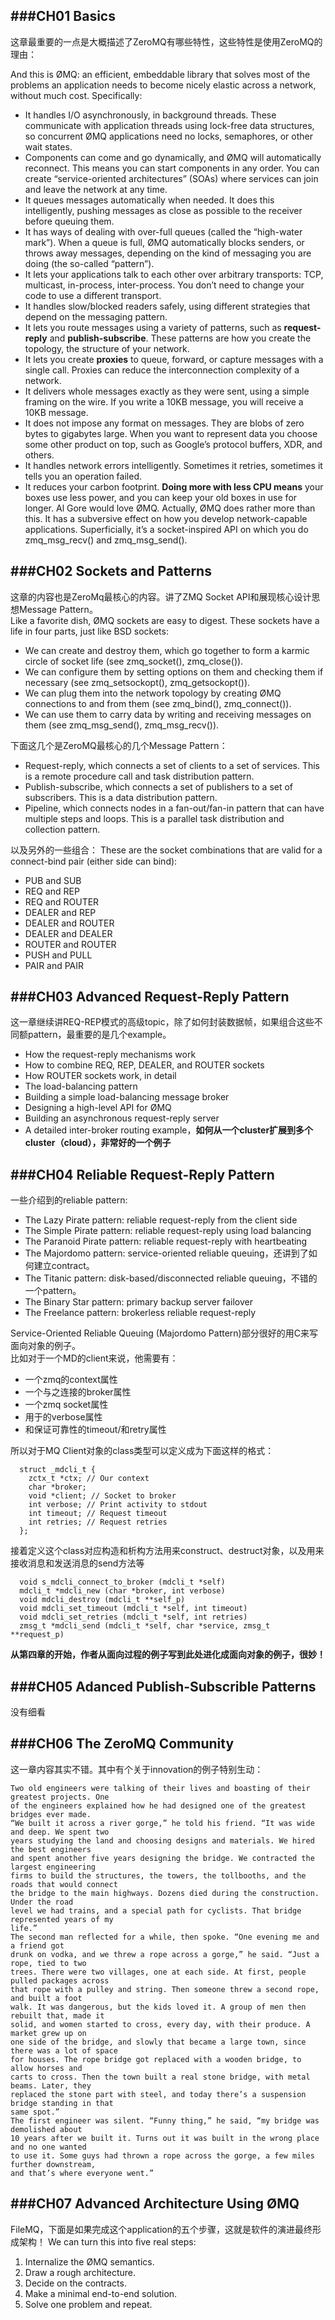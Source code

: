 ###CH01 Basics
---
这章最重要的一点是大概描述了ZeroMQ有哪些特性，这些特性是使用ZeroMQ的理由：   

And this is ØMQ: an efficient, embeddable library that solves most of the problems an 
application needs to become nicely elastic across a network, without much cost.
Specifically:  
* It handles I/O asynchronously, in background threads. These communicate with application
threads using lock-free data structures, so concurrent ØMQ applications need no locks, 
semaphores, or other wait states.  
* Components can come and go dynamically, and ØMQ will automatically reconnect. This means
you can start components in any order. You can create “service-oriented architectures” 
(SOAs) where services can join and leave the network at any time.  
* It queues messages automatically when needed. It does this intelligently, pushing
messages as close as possible to the receiver before queuing them.  
* It has ways of dealing with over-full queues (called the “high-water mark”). When
a queue is full, ØMQ automatically blocks senders, or throws away messages, depending
on the kind of messaging you are doing (the so-called “pattern”).  
* It lets your applications talk to each other over arbitrary transports: TCP, multicast,
in-process, inter-process. You don’t need to change your code to use a different
transport.  
* It handles slow/blocked readers safely, using different strategies that depend on the
messaging pattern.  
* It lets you route messages using a variety of patterns, such as **request-reply** and
**publish-subscribe**. These patterns are how you create the topology, the structure of
your network.  
* It lets you create **proxies** to queue, forward, or capture messages with a single call.
Proxies can reduce the interconnection complexity of a network.
* It delivers whole messages exactly as they were sent, using a simple framing on the
wire. If you write a 10KB message, you will receive a 10KB message.
* It does not impose any format on messages. They are blobs of zero bytes to gigabytes
large. When you want to represent data you choose some other product on top,
such as Google’s protocol buffers, XDR, and others.
* It handles network errors intelligently. Sometimes it retries, sometimes it tells you
an operation failed.
* It reduces your carbon footprint. **Doing more with less CPU means** your boxes use
less power, and you can keep your old boxes in use for longer. Al Gore would love
ØMQ.
Actually, ØMQ does rather more than this. It has a subversive effect on how you develop
network-capable applications. Superficially, it’s a socket-inspired API on which you do
zmq_msg_recv() and zmq_msg_send().  


###CH02 Sockets and Patterns
---
这章的内容也是ZeroMq最核心的内容。讲了ZMQ Socket API和展现核心设计思想Message Pattern。  
Like a favorite dish, ØMQ sockets are easy to digest. These sockets have a life in four
parts, just like BSD sockets:  
* We can create and destroy them, which go together to form a karmic circle of socket
life (see zmq_socket(), zmq_close()).  
* We can configure them by setting options on them and checking them if necessary
(see zmq_setsockopt(), zmq_getsockopt()).  
* We can plug them into the network topology by creating ØMQ connections to and
from them (see zmq_bind(), zmq_connect()).  
* We can use them to carry data by writing and receiving messages on them (see
zmq_msg_send(), zmq_msg_recv()).  

下面这几个是ZeroMQ最核心的几个Message Pattern：  
* Request-reply, which connects a set of clients to a set of services. This is a remote
procedure call and task distribution pattern.  
* Publish-subscribe, which connects a set of publishers to a set of subscribers. This is
a data distribution pattern.  
* Pipeline, which connects nodes in a fan-out/fan-in pattern that can have multiple
steps and loops. This is a parallel task distribution and collection pattern.  

以及另外的一些组合：
These are the socket combinations that are valid for a connect-bind pair (either side can bind):  
* PUB and SUB  
* REQ and REP  
* REQ and ROUTER  
* DEALER and REP  
* DEALER and ROUTER  
* DEALER and DEALER  
* ROUTER and ROUTER  
* PUSH and PULL  
* PAIR and PAIR  

###CH03 Advanced Request-Reply Pattern
---
这一章继续讲REQ-REP模式的高级topic，除了如何封装数据帧，如果组合这些不同额pattern，最重要的是几个example。
* How the request-reply mechanisms work
* How to combine REQ, REP, DEALER, and ROUTER sockets
* How ROUTER sockets work, in detail
* The load-balancing pattern
* Building a simple load-balancing message broker
* Designing a high-level API for ØMQ
* Building an asynchronous request-reply server
* A detailed inter-broker routing example，**如何从一个cluster扩展到多个cluster（cloud），非常好的一个例子**

###CH04 Reliable Request-Reply Pattern
---
一些介绍到的reliable pattern:  
* The Lazy Pirate pattern: reliable request-reply from the client side  
* The Simple Pirate pattern: reliable request-reply using load balancing  
* The Paranoid Pirate pattern: reliable request-reply with heartbeating  
* The Majordomo pattern: service-oriented reliable queuing，还讲到了如何建立contract。  
* The Titanic pattern: disk-based/disconnected reliable queuing，不错的一个pattern。
* The Binary Star pattern: primary backup server failover  
* The Freelance pattern: brokerless reliable request-reply  

Service-Oriented Reliable Queuing (Majordomo Pattern)部分很好的用C来写面向对象的例子。  
比如对于一个MD的client来说，他需要有：  
* 一个zmq的context属性  
* 一个与之连接的broker属性  
* 一个zmq socket属性  
* 用于的verbose属性  
* 和保证可靠性的timeout/和retry属性  

所以对于MQ Client对象的class类型可以定义成为下面这样的格式：  
```
  struct _mdcli_t {
    zctx_t *ctx; // Our context
    char *broker;
    void *client; // Socket to broker
    int verbose; // Print activity to stdout
    int timeout; // Request timeout
    int retries; // Request retries
  };
```
接着定义这个class对应构造和析构方法用来construct、destruct对象，以及用来接收消息和发送消息的send方法等  
```
  void s_mdcli_connect_to_broker (mdcli_t *self)  
  mdcli_t *mdcli_new (char *broker, int verbose)  
  void mdcli_destroy (mdcli_t **self_p)  
  void mdcli_set_timeout (mdcli_t *self, int timeout)  
  void mdcli_set_retries (mdcli_t *self, int retries)  
  zmsg_t *mdcli_send (mdcli_t *self, char *service, zmsg_t **request_p)
```
**从第四章的开始，作者从面向过程的例子写到此处进化成面向对象的例子，很妙！**

###CH05 Adanced Publish-Subscrible Patterns
---
没有细看

###CH06 The ZeroMQ Community
---
这一章内容其实不错。其中有个关于innovation的例子特别生动：
```
Two old engineers were talking of their lives and boasting of their greatest projects. One
of the engineers explained how he had designed one of the greatest bridges ever made.
“We built it across a river gorge,” he told his friend. “It was wide and deep. We spent two
years studying the land and choosing designs and materials. We hired the best engineers
and spent another five years designing the bridge. We contracted the largest engineering
firms to build the structures, the towers, the tollbooths, and the roads that would connect
the bridge to the main highways. Dozens died during the construction. Under the road
level we had trains, and a special path for cyclists. That bridge represented years of my
life.”  
The second man reflected for a while, then spoke. “One evening me and a friend got
drunk on vodka, and we threw a rope across a gorge,” he said. “Just a rope, tied to two
trees. There were two villages, one at each side. At first, people pulled packages across
that rope with a pulley and string. Then someone threw a second rope, and built a foot
walk. It was dangerous, but the kids loved it. A group of men then rebuilt that, made it
solid, and women started to cross, every day, with their produce. A market grew up on
one side of the bridge, and slowly that became a large town, since there was a lot of space
for houses. The rope bridge got replaced with a wooden bridge, to allow horses and
carts to cross. Then the town built a real stone bridge, with metal beams. Later, they
replaced the stone part with steel, and today there’s a suspension bridge standing in that
same spot.”  
The first engineer was silent. “Funny thing,” he said, “my bridge was demolished about
10 years after we built it. Turns out it was built in the wrong place and no one wanted
to use it. Some guys had thrown a rope across the gorge, a few miles further downstream,
and that’s where everyone went.”  
```
###CH07 Advanced Architecture Using ØMQ
---
FileMQ，下面是如果完成这个application的五个步骤，这就是软件的演进最终形成架构！
We can turn this into five real steps:
1. Internalize the ØMQ semantics.
2. Draw a rough architecture.
3. Decide on the contracts.
4. Make a minimal end-to-end solution.
5. Solve one problem and repeat.
